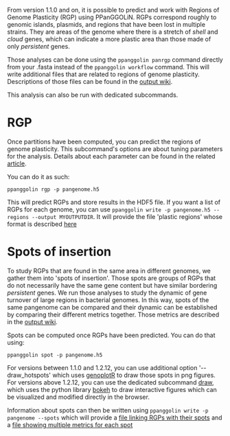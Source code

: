 From version 1.1.0 and on, it is possible to predict and work with Regions of Genome Plasticity (RGP) using PPanGGOLiN.
RGPs correspond roughly to genomic islands, plasmids, and regions that have been lost in multiple strains. They are areas of the genome where there is a stretch of _shell_ and _cloud_ genes, which can indicate a more plastic area than those made of only _persistent_ genes.

Those analyses can be done using the `ppanggolin panrgp` command directly from your .fasta instead of the `ppanggolin workflow` command. This will write additional files that are related to regions of genome plasticity. Descriptions of those files can be found in the [output wiki](https://github.com/labgem/PPanGGOLiN/wiki/Outputs#plastic-regions).

This analysis can also be run with dedicated subcommands.

# RGP

Once partitions have been computed, you can predict the regions of genome plasticity. 
This subcommand's options are about tuning parameters for the analysis. Details about each parameter can be found in the related [article](https://doi.org/10.1093/bioinformatics/btaa792).

You can do it as such:

`ppanggolin rgp -p pangenome.h5`

This will predict RGPs and store results in the HDF5 file. If you want a list of RGPs for each genome, you can use `ppanggolin write -p pangenome.h5 --regions --output MYOUTPUTDIR`. It will provide the file 'plastic regions' whose format is described [here](https://github.com/labgem/PPanGGOLiN/wiki/Outputs#plastic-regions)

# Spots of insertion

To study RGPs that are found in the same area in different genomes, we gather them into 'spots of insertion'. Those spots are groups of RGPs that do not necessarily have the same gene content but have similar bordering _persistent_ genes. We run those analyses to study the dynamic of gene turnover of large regions in bacterial genomes. In this way, spots of the same pangenome can be compared and their dynamic can be established by comparing their different metrics together. Those metrics are described in the [output wiki](https://github.com/labgem/PPanGGOLiN/wiki/Outputs).

Spots can be computed once RGPs have been predicted. You can do that using:

`ppanggolin spot -p pangenome.h5`

For versions between 1.1.0 and 1.2.12, you can use additional option '--draw_hotspots' which uses [genoplotR](http://genoplotr.r-forge.r-project.org/) to draw those spots in png figures. For versions above 1.2.12, you can use the dedicated subcommand [draw](https://github.com/labgem/PPanGGOLiN/wiki/Outputs#draw), which uses the python library [bokeh](http://docs.bokeh.org/en/latest/) to draw interactive figures which can be visualized and modified directly in the browser.

Information about spots can then be written using `ppanggolin write -p pangenome --spots` which will provide a [file linking RGPs with their spots](https://github.com/labgem/PPanGGOLiN/wiki/Outputs#spots) and a [file showing multiple metrics for each spot](https://github.com/labgem/PPanGGOLiN/wiki/Outputs#summarize-spots)
